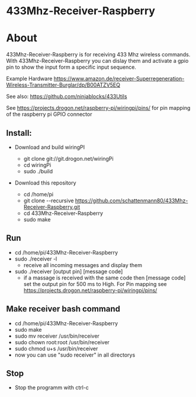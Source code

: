 # 433Mhz-Receiver-Raspberry

# About
433Mhz-Receiver-Raspberry is for receiving 433 Mhz wireless commands.
With 433Mhz-Receiver-Raspberry you can dislay them and activate a gpio pin to show the input form a specific input sequence.

Example Hardware
https://www.amazon.de/receiver-Superregeneration-Wireless-Transmitter-Burglar/dp/B00ATZV5EQ

See also:
https://github.com/ninjablocks/433Utils

See https://projects.drogon.net/raspberry-pi/wiringpi/pins/ for pin mapping of the raspberry pi GPIO connector

## Install:

  - Download and build wiringPI
    - git clone git://git.drogon.net/wiringPi
    - cd wiringPi
    - sudo ./build
  
  - Download this repository
    - cd /home/pi
    - git clone --recursive https://github.com/schattenmann80/433Mhz-Receiver-Raspberry.git
    - cd 433Mhz-Receiver-Raspberry
    - sudo make
    
## Run
  - cd /home/pi/433Mhz-Receiver-Raspberry 
  - sudo ./receiver -l
    - receive all incoming messages and display them
  - sudo ./receiver [output pin]  [message code]
     - if a massage is received with the same code then [message code] set the output pin for 500 ms to High. For Pin mapping see        https://projects.drogon.net/raspberry-pi/wiringpi/pins/
     
## Make receiver bash command
  - cd /home/pi/433Mhz-Receiver-Raspberry
  - sudo make
  - sudo mv receiver /usr/bin/receiver
  - sudo chown root:root /usr/bin/receiver
  - sudo chmod u+s /usr/bin/receiver
  - now you can use "sudo receiver" in all directorys 

## Stop
  - Stop the programm with ctrl-c 
